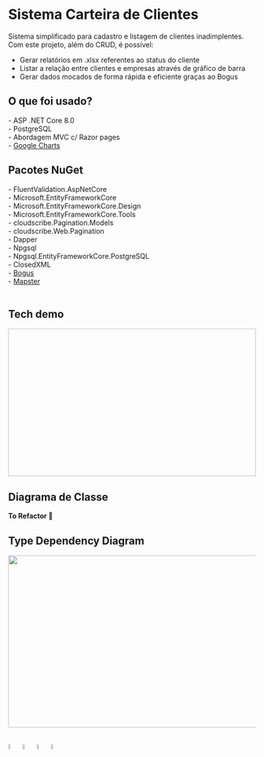 # Sistema Carteira de Clientes

<span>Sistema simplificado para cadastro e listagem de clientes inadimplentes.</span>
<span>Com este projeto, além do CRUD, é possível: </span>
<ul>
  <li>Gerar relatórios em .xlsx referentes ao status do cliente</li>
  <li>Listar a relação entre clientes e empresas através de gráfico de barra</li>
  <li>Gerar dados mocados de forma rápida e eficiente graças ao Bogus</li>
</ul>  

<h2> O que foi usado? </h2>
- ASP .NET Core 8.0 <br/>
- PostgreSQL <br/>
- Abordagem MVC c/ Razor pages <br/>
- <a href="https://developers.google.com/chart">Google Charts</a> <br/>

<h2> Pacotes NuGet </h2>
- FluentValidation.AspNetCore <br/>
- Microsoft.EntityFrameworkCore <br/>
- Microsoft.EntityFrameworkCore.Design <br/>
- Microsoft.EntityFrameworkCore.Tools <br/>
- cloudscribe.Pagination.Models <br/>
- cloudscribe.Web.Pagination <br/>
- Dapper<br/>
- Npgsql <br/>
- Npgsql.EntityFrameworkCore.PostgreSQL <br/>
- ClosedXML <br/>
-  <a href="https://github.com/bchavez/Bogus">Bogus</a> <br/>
-  <a href="https://github.com/MapsterMapper/Mapster">Mapster</a> <br/><br/>

<h2>Tech demo</h2>

[<img width="600" height="300"/>](https://github.com/JGMelon22/CarteiraClientes/assets/73988556/7ece2e20-d188-41db-b9b4-e4b18010e8ff)

<h2>Diagrama de Classe</h2>
<p><strong>To Refactor 🚧</strong></p>

<h2>Type Dependency Diagram</h2>
<img src="https://github.com/JGMelon22/CarteiraClientes/assets/73988556/fe9a71ab-997b-4261-95a3-6b56c94aafa8" width="600" height="350"/> <span>
&nbsp;</span>

<div style="display: inline_block" class="flex-container"><br>
        <img align="center" alt="CSharp" height="5%" width="5%" <img
                src="https://cdn.jsdelivr.net/gh/devicons/devicon/icons/csharp/csharp-original.svg" />
        <img align="center" alt="DotNet" height="5%" width="5%" <img
                src="https://cdn.jsdelivr.net/gh/devicons/devicon/icons/dotnetcore/dotnetcore-original.svg" />
        <img align="center" alt="PostgreSQL" height="5%" width="5%" <img
                src="https://cdn.jsdelivr.net/gh/devicons/devicon/icons/postgresql/postgresql-original.svg" />
	<img align="center" alt="Linux" height="5%" width="5%" <img
                src="https://cdn.jsdelivr.net/gh/devicons/devicon/icons/linux/linux-original.svg" />
</div>